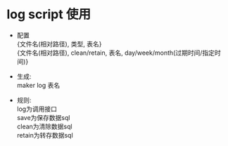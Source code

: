 # log script 使用

* 配置  
    {文件名(相对路径), 类型, 表名}  
    {文件名(相对路径), clean/retain, 表名, day/week/month(过期时间/指定时间)}  

* 生成:  
    maker log 表名  

* 规则:  
    log为调用接口  
    save为保存数据sql  
    clean为清除数据sql  
    retain为转存数据sql  
